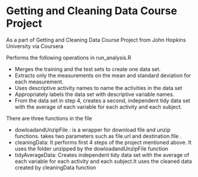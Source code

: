 # Getting and Cleaning Data Course Project
As a part of Getting and Cleaning Data Course Project from John Hopkins University via Coursera

Performs the following operations in run_analysis.R
* Merges the training and the test sets to create one data set.
* Extracts only the measurements on the mean and standard deviation for each measurement.
* Uses descriptive activity names to name the activities in the data set
* Appropriately labels the data set with descriptive variable names.
* From the data set in step 4, creates a second, independent tidy data set with the average of each variable for each activity and each subject.

There are three functions in the file
* dowloadandUnzipFile : is a wrapper for download file and unzip functions. takes two parameters such as file.url and destination.file .
* cleaningData: It performs first 4 steps of the project mentioned above. It uses the folder unzipped by the dowloadandUnzipFile function
* tidyAverageData: Creates independent tidy data set with the average of each variable for each activity and each subject.It uses the cleaned data created by cleaningData function
